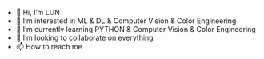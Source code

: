 - 👋 Hi, I’m LUN
- 👀 I’m interested in ML & DL & Computer Vision & Color Engineering
- 🌱 I’m currently learning PYTHON & Computer Vision & Color Engineering
- 💞️ I’m looking to collaborate on everything
- 📫 How to reach me 

<!---
LUN000/LUN000 is a ✨ special ✨ repository because its `README.md` (this file) appears on your GitHub profile.
You can click the Preview link to take a look at your changes.
--->
